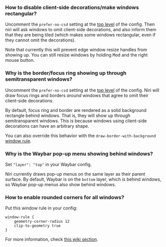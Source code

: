 ### How to disable client-side decorations/make windows rectangular?

Uncomment the `prefer-no-csd` setting at the [top level](./Configuration:-Miscellaneous.md) of the config.
Then niri will ask windows to omit client-side decorations, and also inform them that they are being tiled (which makes some windows rectangular, even if they cannot omit the decorations).

Note that currently this will prevent edge window resize handles from showing up.
You can still resize windows by holding <kbd>Mod</kbd> and the right mouse button.

### Why is the border/focus ring showing up through semitransparent windows?

Uncomment the `prefer-no-csd` setting at the [top level](./Configuration:-Miscellaneous.md) of the config.
Niri will draw focus rings and borders *around* windows that agree to omit their client-side decorations.

By default, focus ring and border are rendered as a solid background rectangle behind windows.
That is, they will show up through semitransparent windows.
This is because windows using client-side decorations can have an arbitrary shape.

You can also override this behavior with the `draw-border-with-background` [window rule](./Configuration:-Window-Rules.md).

### Why is the Waybar pop-up menu showing behind windows?

Set `"layer": "top"` in your Waybar config.

Niri currently draws pop-up menus on the same layer as their parent surface.
By default, Waybar is on the `bottom` layer, which is behind windows, so Waybar pop-up menus also show behind windows.

### How to enable rounded corners for all windows?

Put this window rule in your config:

```
window-rule {
    geometry-corner-radius 12
    clip-to-geometry true
}
```

For more information, check [this wiki section](https://github.com/YaLTeR/niri/wiki/Configuration:-Window-Rules#geometry-corner-radius).
